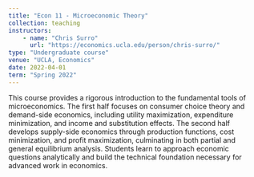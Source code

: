 ```yaml
---
title: "Econ 11 - Microeconomic Theory"
collection: teaching
instructors: 
    - name: "Chris Surro"
      url: "https://economics.ucla.edu/person/chris-surro/"
type: "Undergraduate course"
venue: "UCLA, Economics"
date: 2022-04-01
term: "Spring 2022"
---
```

This course provides a rigorous introduction to the fundamental tools of
microeconomics. The first half focuses on consumer choice theory and
demand-side economics, including utility maximization, expenditure
minimization, and income and substitution effects. The second half develops
supply-side economics through production functions, cost minimization, and
profit maximization, culminating in both partial and general equilibrium
analysis. Students learn to approach economic questions analytically and build
the technical foundation necessary for advanced work in economics.
